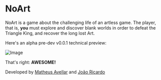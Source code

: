 # NoArt

NoArt is a game about the challenging life of an artless game. The player, that is, **you** must explore and discover blank worlds in order to defeat the Triangle King, and recover the long lost Art.

Here's an alpha pre-dev v0.0.1 technical preview:

![Image](http://i.imgur.com/mBp2L23.png)

That's right: **AWESOME!**


Developed by [Matheus Avellar](http://m.avellar.ml/) and [João Ricardo](https://github.com/jrflga)
